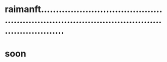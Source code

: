 # raimanft..................................................................................................................
# soon
